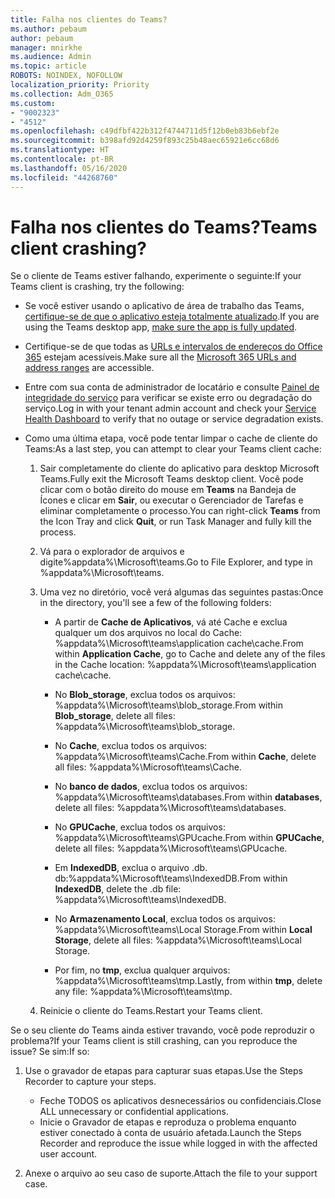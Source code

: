 ```yaml
---
title: Falha nos clientes do Teams?
ms.author: pebaum
author: pebaum
manager: mnirkhe
ms.audience: Admin
ms.topic: article
ROBOTS: NOINDEX, NOFOLLOW
localization_priority: Priority
ms.collection: Adm_O365
ms.custom:
- "9002323"
- "4512"
ms.openlocfilehash: c49dfbf422b312f4744711d5f12b0eb83b6ebf2e
ms.sourcegitcommit: b398afd92d4259f893c25b48aec65921e6cc68d6
ms.translationtype: HT
ms.contentlocale: pt-BR
ms.lasthandoff: 05/16/2020
ms.locfileid: "44268760"
---
```

# <a name="teams-client-crashing"></a><span data-ttu-id="18d95-102">Falha nos clientes do Teams?</span><span class="sxs-lookup"><span data-stu-id="18d95-102">Teams client crashing?</span></span>

<span data-ttu-id="18d95-103">Se o cliente de Teams estiver falhando, experimente o seguinte:</span><span class="sxs-lookup"><span data-stu-id="18d95-103">If your Teams client is crashing, try the following:</span></span>

- <span data-ttu-id="18d95-104">Se você estiver usando o aplicativo de área de trabalho das Teams, [certifique-se de que o aplicativo esteja totalmente atualizado](https://support.office.com/article/Update-Microsoft-Teams-535a8e4b-45f0-4f6c-8b3d-91bca7a51db1).</span><span class="sxs-lookup"><span data-stu-id="18d95-104">If you are using the Teams desktop app, [make sure the app is fully updated](https://support.office.com/article/Update-Microsoft-Teams-535a8e4b-45f0-4f6c-8b3d-91bca7a51db1).</span></span>

- <span data-ttu-id="18d95-105">Certifique-se de que todas as [URLs e intervalos de endereços do Office 365](https://docs.microsoft.com/microsoftteams/connectivity-issues) estejam acessíveis.</span><span class="sxs-lookup"><span data-stu-id="18d95-105">Make sure all the [Microsoft 365 URLs and address ranges](https://docs.microsoft.com/microsoftteams/connectivity-issues) are accessible.</span></span>

- <span data-ttu-id="18d95-106">Entre com sua conta de administrador de locatário e consulte [Painel de integridade do serviço](https://docs.microsoft.com/office365/enterprise/view-service-health) para verificar se existe erro ou degradação do serviço.</span><span class="sxs-lookup"><span data-stu-id="18d95-106">Log in with your tenant admin account and check your [Service Health Dashboard](https://docs.microsoft.com/office365/enterprise/view-service-health) to verify that no outage or service degradation exists.</span></span>

 - <span data-ttu-id="18d95-107">Como uma última etapa, você pode tentar limpar o cache de cliente do Teams:</span><span class="sxs-lookup"><span data-stu-id="18d95-107">As a last step, you can attempt to clear your Teams client cache:</span></span>

    1.  <span data-ttu-id="18d95-108">Sair completamente do cliente do aplicativo para desktop Microsoft Teams.</span><span class="sxs-lookup"><span data-stu-id="18d95-108">Fully exit the Microsoft Teams desktop client.</span></span> <span data-ttu-id="18d95-109">Você pode clicar com o botão direito do mouse em **Teams** na Bandeja de Ícones e clicar em **Sair**, ou executar o Gerenciador de Tarefas e eliminar completamente o processo.</span><span class="sxs-lookup"><span data-stu-id="18d95-109">You can right-click **Teams** from the Icon Tray and click **Quit**, or run Task Manager and fully kill the process.</span></span>

    2.  <span data-ttu-id="18d95-110">Vá para o explorador de arquivos e digite%appdata%\Microsoft\teams.</span><span class="sxs-lookup"><span data-stu-id="18d95-110">Go to File Explorer, and type in %appdata%\Microsoft\teams.</span></span>

    3.  <span data-ttu-id="18d95-111">Uma vez no diretório, você verá algumas das seguintes pastas:</span><span class="sxs-lookup"><span data-stu-id="18d95-111">Once in the directory, you'll see a few of the following folders:</span></span>

         - <span data-ttu-id="18d95-112">A partir de **Cache de Aplicativos**, vá até Cache e exclua qualquer um dos arquivos no local do Cache:  %appdata%\Microsoft\teams\application cache\cache.</span><span class="sxs-lookup"><span data-stu-id="18d95-112">From within **Application Cache**, go to Cache and delete any of the files in the Cache location:  %appdata%\Microsoft\teams\application cache\cache.</span></span>

        - <span data-ttu-id="18d95-113">No **Blob_storage**, exclua todos os arquivos: %appdata%\Microsoft\teams\blob_storage.</span><span class="sxs-lookup"><span data-stu-id="18d95-113">From within **Blob_storage**, delete all files: %appdata%\Microsoft\teams\blob_storage.</span></span>

        - <span data-ttu-id="18d95-114">No **Cache**, exclua todos os arquivos: %appdata%\Microsoft\teams\Cache.</span><span class="sxs-lookup"><span data-stu-id="18d95-114">From within **Cache**, delete all files: %appdata%\Microsoft\teams\Cache.</span></span>

        - <span data-ttu-id="18d95-115">No **banco de dados**, exclua todos os arquivos: %appdata%\Microsoft\teams\databases.</span><span class="sxs-lookup"><span data-stu-id="18d95-115">From within **databases**, delete all files: %appdata%\Microsoft\teams\databases.</span></span>

        - <span data-ttu-id="18d95-116">No **GPUCache**, exclua todos os arquivos: %appdata%\Microsoft\teams\GPUcache.</span><span class="sxs-lookup"><span data-stu-id="18d95-116">From within **GPUCache**, delete all files: %appdata%\Microsoft\teams\GPUcache.</span></span>

        - <span data-ttu-id="18d95-117">Em **IndexedDB**, exclua o arquivo .db. db:%appdata%\Microsoft\teams\IndexedDB.</span><span class="sxs-lookup"><span data-stu-id="18d95-117">From within **IndexedDB**, delete the .db file: %appdata%\Microsoft\teams\IndexedDB.</span></span>

        - <span data-ttu-id="18d95-118">No **Armazenamento Local**, exclua todos os arquivos: %appdata%\Microsoft\teams\Local Storage.</span><span class="sxs-lookup"><span data-stu-id="18d95-118">From within **Local Storage**, delete all files: %appdata%\Microsoft\teams\Local Storage.</span></span>

        - <span data-ttu-id="18d95-119">Por fim, no **tmp**, exclua qualquer arquivos: %appdata%\Microsoft\teams\tmp.</span><span class="sxs-lookup"><span data-stu-id="18d95-119">Lastly, from within **tmp**, delete any file: %appdata%\Microsoft\teams\tmp.</span></span>

    4. <span data-ttu-id="18d95-120">Reinicie o cliente do Teams.</span><span class="sxs-lookup"><span data-stu-id="18d95-120">Restart your Teams client.</span></span>

<span data-ttu-id="18d95-121">Se o seu cliente do Teams ainda estiver travando, você pode reproduzir o problema?</span><span class="sxs-lookup"><span data-stu-id="18d95-121">If your Teams client is still crashing, can you reproduce the issue?</span></span> <span data-ttu-id="18d95-122">Se sim:</span><span class="sxs-lookup"><span data-stu-id="18d95-122">If so:</span></span> 

1. <span data-ttu-id="18d95-123">Use o gravador de etapas para capturar suas etapas.</span><span class="sxs-lookup"><span data-stu-id="18d95-123">Use the Steps Recorder to capture your steps.</span></span>
    - <span data-ttu-id="18d95-124">Feche TODOS os aplicativos desnecessários ou confidenciais.</span><span class="sxs-lookup"><span data-stu-id="18d95-124">Close ALL unnecessary or confidential applications.</span></span>
    - <span data-ttu-id="18d95-125">Inicie o Gravador de etapas e reproduza o problema enquanto estiver conectado à conta de usuário afetada.</span><span class="sxs-lookup"><span data-stu-id="18d95-125">Launch the Steps Recorder and reproduce the issue while logged in with the affected user account.</span></span>
    
2. <span data-ttu-id="18d95-126">Anexe o arquivo ao seu caso de suporte.</span><span class="sxs-lookup"><span data-stu-id="18d95-126">Attach the file to your support case.</span></span>
